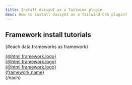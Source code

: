 ```yaml
---
title: Install daisyUI as a Tailwind plugin
desc: How to install daisyUI as a Tailwind CSS plugin?
---
```


<script>
  import Translate from "$components/Translate.svelte"
  import Install from "$components/homepage/Install.svelte"
  export let data
</script>

<Translate text="You need <a target=_blank' href='https://nodejs.org/en/download/'>Node.js</a> and <a target='_blank' href='https://tailwindcss.com/docs/installation/'>Tailwind CSS</a> installed." />

<div class="not-prose">
  <Install/>
</div>

## Framework install tutorials

<Translate text="See example setup of daisyUI and Tailwind CSS on different frameworks and build tools."/>

<div class="not-prose grid grid-cols-2 md:grid-cols-3 py-6 *:-ms-px *:-mt-px">

{#each data.frameworks as framework}
  <a href="{framework.path}" class="bg-base-100 relative overflow-hidden group flex items-center gap-4 flex-col px-4 py-8 border border-base-content/5 hover:shadow-md hover:-translate-y-1 focus:shadow-sm focus:-translate-y-0.5 transition-all">
    <div class="grid *:[grid-area:1/1] [&_svg]:size-16">
      <div class="blur-lg scale-400 saturate-200 group-hover:[transform:scaleY(.4)] [transform:scaleY(.3)] transition-all translate-y-26 duration-300 opacity-5 group-hover:opacity-30">{@html framework.logo}</div>
      <div class="size-full absolute inset-0" style="background: radial-gradient(circle, var(--color-base-100) 25%, transparent 26%),radial-gradient(circle at bottom left, var(--color-base-100) 12%, transparent 13%),radial-gradient(circle at bottom right, var(--color-base-100) 12%, transparent 13%),radial-gradient(circle at top left, var(--color-base-100) 12%, transparent 13%),radial-gradient(circle at top right, var(--color-base-100) 12%, transparent 13%); background-size: 0.25rem 0.25rem;"></div>
      <div class="z-2">{@html framework.logo}</div>
      <div class="z-1 group-hover:opacity-0 brightness-125 group-hover:scale-110 group-hover:duration-800 duration-0 transition-all">{@html framework.logo}</div>
    </div>
    <div class="text-xs z-3 sm:text-sm font-medium transition-colors group-hover:text-base-content text-base-content/60 [text-wrap:balance] text-center">{framework.name}</div>
  </a>
{/each}

</div>
